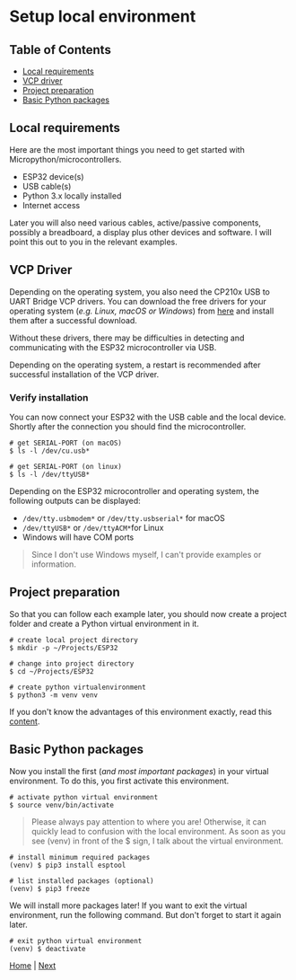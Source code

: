 # Setup local environment

## Table of Contents

- [Local requirements](#local-requirements)
- [VCP driver](#vcp-driver)
- [Project preparation](#project-preparation)
- [Basic Python packages](#basic-python-packages)

## Local requirements

Here are the most important things you need to get started with Micropython/microcontrollers.

- ESP32 device(s)
- USB cable(s)
- Python 3.x locally installed
- Internet access

Later you will also need various cables, active/passive components, possibly a breadboard, a display plus other devices and software. I will point this out to you in the relevant examples.

## VCP Driver

Depending on the operating system, you also need the CP210x USB to UART Bridge VCP drivers. You can download the free drivers for your operating system (_e.g. Linux, macOS or Windows_) from [here](https://www.silabs.com/developers/usb-to-uart-bridge-vcp-drivers?tab=downloads) and install them after a successful download.

Without these drivers, there may be difficulties in detecting and communicating with the ESP32 microcontroller via USB.

Depending on the operating system, a restart is recommended after successful installation of the VCP driver.

### Verify installation

You can now connect your ESP32 with the USB cable and the local device. Shortly after the connection you should find the microcontroller.

```shell
# get SERIAL-PORT (on macOS)
$ ls -l /dev/cu.usb*

# get SERIAL-PORT (on linux)
$ ls -l /dev/ttyUSB*
```
Depending on the ESP32 microcontroller and operating system, the following outputs can be displayed:

- `/dev/tty.usbmodem*` or `/dev/tty.usbserial*` for macOS
- `/dev/ttyUSB*` or `/dev/ttyACM*`for Linux
- Windows will have COM ports 

> Since I don't use Windows myself, I can't provide examples or information.

## Project preparation

So that you can follow each example later, you should now create a project folder and create a Python virtual environment in it.

```shell
# create local project directory
$ mkdir -p ~/Projects/ESP32

# change into project directory
$ cd ~/Projects/ESP32

# create python virtualenvironment
$ python3 -m venv venv
```

If you don't know the advantages of this environment exactly, read this [content](https://docs.python.org/3/tutorial/venv.html).

## Basic Python packages

Now you install the first (_and most important packages_) in your virtual environment. To do this, you first activate this environment.

```shell
# activate python virtual environment
$ source venv/bin/activate
```

> Please always pay attention to where you are! Otherwise, it can quickly lead to confusion with the local environment. As soon as you see (venv) in front of the $ sign, I talk about the virtual environment.

```shell
# install minimum required packages
(venv) $ pip3 install esptool

# list installed packages (optional)
(venv) $ pip3 freeze
```

We will install more packages later! If you want to exit the virtual environment, run the following command. But don't forget to start it again later.

```shell
# exit python virtual environment
(venv) $ deactivate
```

[Home](https://github.com/Lupin3000/ESP) | [Next](./002_firmware.md)
